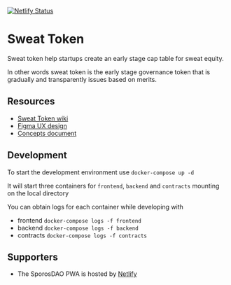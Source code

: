 [![Netlify Status](https://api.netlify.com/api/v1/badges/1ae6fac2-3c79-42ad-9f3f-8a8e6122d734/deploy-status)](https://app.netlify.com/sites/sporosdaoapp/deploys)

# Sweat Token

Sweat token help startups create an early stage cap table for sweat equity.

In other words sweat token is the early stage governance token that is gradually and transparently issues based on merits.

## Resources

- [Sweat Token wiki](https://github.com/SporosDAO/sweat-token/wiki)
- [Figma UX design](https://www.figma.com/file/4V3DBa9tF69vo1DWkR3jpB/SweatTokenV2?node-id=0%3A1)
- [Concepts document](https://docs.google.com/document/d/1NA3czMIlXwXscIGnxf-IwOGBfgX03HJEUQWb-YxOybc/edit#heading=h.eqtjaae3omvc)

## Development

To start the development environment use `docker-compose up -d`

It will start three containers for `frontend`, `backend` and `contracts` mounting on the local directory

You can obtain logs for each container while developing with
- frontend `docker-compose logs -f frontend`
- backend `docker-compose logs -f backend`
- contracts `docker-compose logs -f contracts`

## Supporters

- The SporosDAO PWA is hosted by [Netlify](https://www.netlify.com/)

